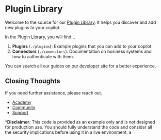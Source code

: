 # Plugin Library

Welcome to the source for our [Plugin Library](https://developer.moveworks.com/creator-studio/plugin-library/). It helps you discover and add new plugins to your copilot.

In the Plugin Library, you will find...

1. **Plugins** (`./plugins`): Example plugins that you can add to your copilot
3. **Connectors** (`./connectors`): Documentation on business systems and how to authenticate with them.

You can search all our guides [on our developer site](https://developer.moveworks.com/creator-studio/resources/) for a better experience.

## Closing Thoughts

If you need further assistance, please reach out.

- [Academy](https://academy.moveworks.com)
- [Community](https://community.moveworks.com/developer-hub-6)
- [Support](https://developer.moveworks.com/creator-studio/support/)

***Disclaimer:** This code is provided as an example only and is not designed for production use. You should fully understand the code and consider all the security implications before using it in a live environment.
a